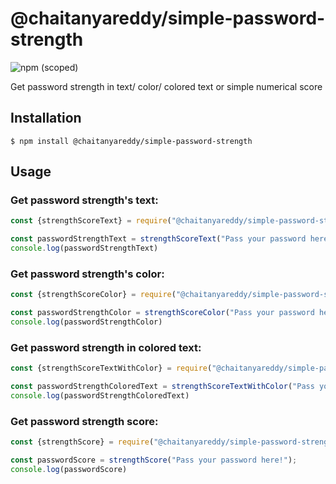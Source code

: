 # @chaitanyareddy/simple-password-strength

![npm (scoped)](https://img.shields.io/npm/v/@chaitanyareddy/simple-password-strength)

Get password strength in text/ color/ colored text or simple numerical score

## Installation

```
$ npm install @chaitanyareddy/simple-password-strength
```

## Usage

### Get password strength's text:

```js
const {strengthScoreText} = require("@chaitanyareddy/simple-password-strength");

const passwordStrengthText = strengthScoreText("Pass your password here!");
console.log(passwordStrengthText)
```

### Get password strength's color:

```js
const {strengthScoreColor} = require("@chaitanyareddy/simple-password-strength");

const passwordStrengthColor = strengthScoreColor("Pass your password here!");
console.log(passwordStrengthColor)
```

### Get password strength in colored text:

```js
const {strengthScoreTextWithColor} = require("@chaitanyareddy/simple-password-strength");

const passwordStrengthColoredText = strengthScoreTextWithColor("Pass your password here!");
console.log(passwordStrengthColoredText)
```

### Get password strength score:

```js
const {strengthScore} = require("@chaitanyareddy/simple-password-strength");

const passwordScore = strengthScore("Pass your password here!");
console.log(passwordScore)
```